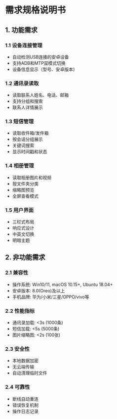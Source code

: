 # 需求规格说明书

## 1. 功能需求

### 1.1 设备连接管理
- 自动检测USB连接的安卓设备
- 支持ADB和MTP双模式切换
- 设备信息显示（型号、安卓版本）

### 1.2 通讯录读取
- 读取联系人姓名、电话、邮箱
- 支持分组和搜索
- 联系人详情展示

### 1.3 短信管理
- 读取收件箱/发件箱
- 按会话分组展示
- 关键词搜索
- 显示时间戳和状态

### 1.4 相册管理
- 读取相册图片和视频
- 按文件夹分类
- 缩略图预览
- 全屏查看模式

### 1.5 用户界面
- 三栏式布局
- 响应式设计
- 中英文切换
- 明暗主题

## 2. 非功能需求

### 2.1 兼容性
- 操作系统: Win10/11, macOS 10.15+, Ubuntu 18.04+
- 安卓版本: 8.0(Oreo)及以上
- 手机品牌: 华为/小米/三星/OPPO/vivo等

### 2.2 性能指标
- 通讯录加载: <3s (1000条)
- 短信加载: <5s (5000条)
- 图片缩略图: <2s (100张)

### 2.3 安全性
- 本地数据加密
- 无云端传输
- 自动清理临时文件

### 2.4 可靠性
- 断线自动重连
- 错误恢复机制
- 操作日志记录